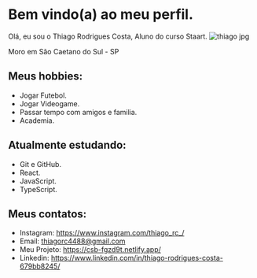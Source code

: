 # Bem vindo(a) ao meu perfil.

Olá, eu sou o Thiago Rodrigues Costa, Aluno do curso Staart.
![thiago jpg](https://user-images.githubusercontent.com/110426406/215845789-be74cb0d-ddb5-4173-bec0-18f15d6d4da1.png)

Moro em  São Caetano do Sul - SP 

## Meus hobbies:

- Jogar Futebol.
- Jogar Videogame.
- Passar tempo com amigos e familia.
- Academia.

## Atualmente estudando:

- Git e GitHub.
- React.
- JavaScript.
- TypeScript.

## Meus contatos:

- Instagram: https://www.instagram.com/thiago_rc_/
- Email: thiagorc4488@gmail.com
- Meu Projeto: https://csb-fgzd9t.netlify.app/
- Linkedin: https://www.linkedin.com/in/thiago-rodrigues-costa-679bb8245/
